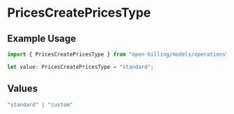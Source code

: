 # PricesCreatePricesType

## Example Usage

```typescript
import { PricesCreatePricesType } from "open-billing/models/operations";

let value: PricesCreatePricesType = "standard";
```

## Values

```typescript
"standard" | "custom"
```